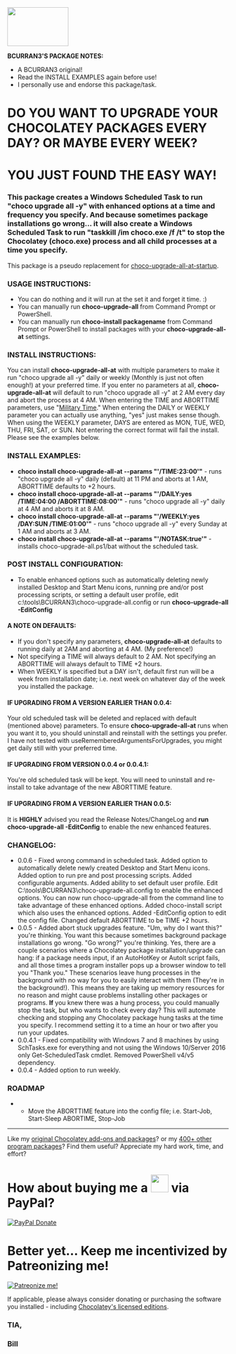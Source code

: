 <img src="https://cdn.staticaly.com/gh/bcurran3/ChocolateyPackages/master/mylogos/myunofficialChocolateylogo_icon.png" width="139" height="88">

**BCURRAN3'S PACKAGE NOTES:**

* A BCURRAN3 original!
* Read the INSTALL EXAMPLES again before use!
* I personally use and endorse this package/task.

# DO YOU WANT TO UPGRADE YOUR CHOCOLATEY PACKAGES EVERY DAY? OR MAYBE EVERY WEEK?

# YOU JUST FOUND THE EASY WAY!
	
### This package creates a Windows Scheduled Task to run "choco upgrade all -y" with enhanced options at a time and frequency you specify. And because sometimes package installations go wrong... it will also create a Windows Scheduled Task to run "taskkill /im choco.exe /f /t" to stop the Chocolatey (choco.exe) process and all child processes at a time you specify.

This package is a pseudo replacement for [choco-upgrade-all-at-startup](https://chocolatey.org/packages/choco-upgrade-all-at-startup).

### USAGE INSTRUCTIONS:
* You can do nothing and it will run at the set it and forget it time. :)
* You can manually run **choco-upgrade-all** from Command Prompt or PowerShell.
* You can manually run **choco-install packagename** from Command Prompt or PowerShell to install packages with your **choco-upgrade-all-at** settings.

### INSTALL INSTRUCTIONS:
You can install **choco-upgrade-all-at** with multiple parameters to make it run "choco upgrade all -y" daily or weekly (Monthly is just not often enough!) at your preferred time. If you enter no parameters at all, **choco-upgrade-all-at** will default to run "choco upgrade all -y" at 2 AM every day and abort the process at 4 AM. When entering the TIME and ABORTTIME parameters, use "[Military Time](http://militarytimechart.com/)." When entering the DAILY or WEEKLY parameter you can actually use anything, "yes" just makes sense though. When using the WEEKLY parameter, DAYS are entered as MON, TUE, WED, THU, FRI, SAT, or SUN. Not entering the correct format will fail the install. Please see the examples below.

### INSTALL EXAMPLES:
* **choco install choco-upgrade-all-at --params "'/TIME:23:00'"** - runs "choco upgrade all -y" daily (default) at 11 PM and aborts at 1 AM, ABORTTIME defaults to +2 hours.
* **choco install choco-upgrade-all-at --params "'/DAILY:yes /TIME:04:00 /ABORTTIME:08:00'"** - runs "choco upgrade all -y" daily at 4 AM and aborts it at 8 AM.
* **choco install choco-upgrade-all-at --params "'/WEEKLY:yes /DAY:SUN /TIME:01:00'"** - runs "choco upgrade all -y" every Sunday at 1 AM and aborts at 3 AM.
* **choco install choco-upgrade-all-at --params "'/NOTASK:true'"** - installs choco-upgrade-all.ps1/bat without the scheduled task.

### POST INSTALL CONFIGURATION:
* To enable enhanced options such as automatically deleting newly installed Desktop and Start Menu icons, running pre and/or post processing scripts, or setting a default user profile, edit c:\tools\BCURRAN3\choco-upgrade-all.config or run **choco-upgrade-all -EditConfig**

#### A NOTE ON DEFAULTS:
* If you don't specify any parameters, **choco-upgrade-all-at** defaults to running daily at 2AM and aborting at 4 AM. (My preference!) 
* Not specifying a TIME will always default to 2 AM. Not specifying an ABORTTIME will always default to TIME +2 hours.
* When WEEKLY is specified but a DAY isn't, default first run will be a week from installation date; i.e. next week on whatever day of the week you installed the package.

#### IF UPGRADING FROM A VERSION EARLIER THAN 0.0.4:
Your old scheduled task will be deleted and replaced with default (mentioned above) parameters. To ensure **choco-upgrade-all-at** runs when you want it to, you should uninstall and reinstall with the settings you prefer.
I have not tested with useRememberedArgumentsForUpgrades, you might get daily still with your preferred time.

#### IF UPGRADING FROM VERSION 0.0.4 or 0.0.4.1:
You're old scheduled task will be kept. You will need to uninstall and re-install to take advantage of the new ABORTTIME feature.

#### IF UPGRADING FROM A VERSION EARLIER THAN 0.0.5:
It is **HIGHLY** advised you read the Release Notes/ChangeLog and **run choco-upgrade-all -EditConfig** to enable the new enhanced features.

### CHANGELOG:
* 0.0.6   - Fixed wrong command in scheduled task. Added option to automatically delete newly created Desktop and Start Menu icons. Added option to run pre and post processing scripts. Added configurable arguments. Added ability to set default user profile. Edit C:\tools\BCURRAN3\choco-upgrade-all.config to enable the enhanced options. You can now run choco-upgrade-all from the command line to take advantage of these enhanced options. Added choco-install script which also uses the enhanced options. Added -EditConfig option to edit the config file. Changed default ABORTTIME to be TIME +2 hours.
* 0.0.5   - Added abort stuck upgrades feature. "Um, why do I want this?" you're thinking. You want this because sometimes background package installations go wrong. "Go wrong?" you're thinking. Yes, there are a couple scenarios where a Chocolatey package installation/upgrade can hang: if a package needs input, if an AutoHotKey or AutoIt script fails, and all those times a program installer pops up a browser window to tell you "Thank you." These scenarios leave hung processes in the background with no way for you to easily interact with them (They're in the background!). This means they are taking up memory resources for no reason and might cause problems installing other packages or programs. **If** you knew there was a hung process, you could manually stop the task, but who wants to check every day? This will automate checking and stopping any Chocolatey package hung tasks at the time you specify. I recommend setting it to a time an hour or two after you run your updates. 
* 0.0.4.1 - Fixed compatibility with Windows 7 and 8 machines by using SchTasks.exe for everything and not using the Windows 10/Server 2016 only Get-ScheduledTask cmdlet. Removed PowerShell v4/v5 dependency. 
* 0.0.4   - Added option to run weekly.

### ROADMAP
* - Move the ABORTTIME feature into the config file; i.e. Start-Job, Start-Sleep ABORTIME, Stop-Job

***

Like my [original Chocolatey add-ons and packages](https://chocolatey.org/search?q=tag%3Abcurran3)? or my [400+ other program packages](https://chocolatey.org/profiles/bcurran3)? Find them useful? Appreciate my hard work, time, and effort?


<h1>How about buying me a <img src="https://cdn.rawgit.com/bcurran3/ChocolateyPackages/master/mylogos/beer.png" alt="" width="40" height="40"> via PayPal?</h1>

[![PayPal Donate](https://www.paypalobjects.com/webstatic/mktg/logo/AM_SbyPP_mc_vs_dc_ae.jpg)](https://www.paypal.me/bcurran3donations)

<h1>Better yet... Keep me incentivized by Patreonizing me!</h1>

[![Patreonize me!](https://c5.patreon.com/external/logo/downloads_wordmark_white_on_coral.png)](https://www.patreon.com/bcurran3)


If applicable, please always consider donating or purchasing the software you installed - including [Chocolatey's licensed editions](https://chocolatey.org/pricing).

<h3>TIA,</h3>

<h3>Bill</h3>